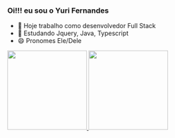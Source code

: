 ### Oi!!! eu sou o Yuri Fernandes

- 🔭 Hoje trabalho como desenvolvedor Full Stack
- 🌱 Estudando Jquery, Java, Typescript
- 😄 Pronomes Ele/Dele

<div>
  <a href="https://github.com/Yuriferr">
  <img height="180em" src="https://github-readme-stats.vercel.app/api?username=yuriferr&theme=dark&show_icons=true"/>
  <img height="180em" src=""/>
</div>

